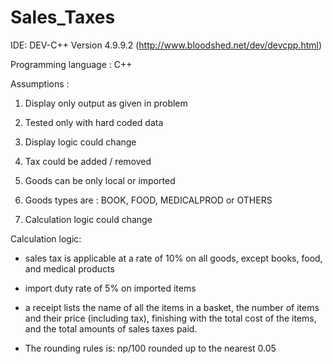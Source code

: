 Sales_Taxes
===========

IDE: DEV-C++ Version 4.9.9.2  (http://www.bloodshed.net/dev/devcpp.html)

Programming language : C++

Assumptions :

1) Display only output as given in problem

2) Tested only with hard coded data

3) Display logic could change

4) Tax could be added / removed

5) Goods can be only local or imported

6) Goods types are : BOOK, FOOD, MEDICALPROD or OTHERS

7) Calculation logic could change


Calculation logic:

- sales tax is applicable at a rate of 10% on all goods, except books, food, and medical products

- import duty rate of 5% on imported items

- a receipt lists the name of all the items in a basket, the number of items and their price (including tax), 
  finishing with the total cost of the items, and the total amounts of sales taxes paid.

- The rounding rules is: np/100 rounded up to the nearest 0.05

 

